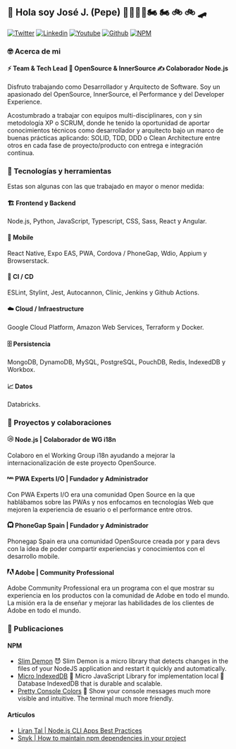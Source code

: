 ## 👋 Hola soy José J. (Pepe) 👨🏻‍💻🔬🏍 🏍️ 🚲 🚲 🛹

[![Twitter](https://img.shields.io/website?url=https%3A%2F%2Fx.com%2FJoseJ_PR&down_message=%20%20&style=flat-square&logo=x&label=JoseJ_PR&labelColor=%23000000&color=%23000000)](https://www.linkedin.com/in/josejpr/)
[![Linkedin](https://img.shields.io/website?url=https%3A%2F%2Fwww.linkedin.com%2Fin%2Fjosejpr&down_message=%20%20&style=flat-square&logo=linkedin&label=JoseJPR&labelColor=%230A66C2&color=%230A66C2)](https://www.linkedin.com/in/josejpr/)
[![Youtube](https://img.shields.io/website?url=https%3A%2F%2Fyoutube.com%2F%40JoseJPR&up_message=%20&down_message=%20%20&style=flat-square&logo=youtube&label=JoseJPR&labelColor=%23FF0000&color=%23FF0000)](https://www.youtube.com/@JoseJPR/)
[![Github](https://img.shields.io/website?url=https%3A%2F%2Fgithub.com%2FJoseJPR&up_message=%20&down_message=%20%20&style=flat-square&logo=github&label=JoseJPR&labelColor=%23181717&color=%23181717)](https://github.com/JoseJPR/)
[![NPM](https://img.shields.io/website?url=https%3A%2F%2Fwww.npmjs.com%2F~josejpr&up_message=%20&up_color=%23CB3837&style=flat-square&logo=npm&label=josejpr&labelColor=%23CB3837&color=%23CB3837)](https://www.npmjs.com/~josejpr)

### 🤓 Acerca de mi

#### ⚡️ Team & Tech Lead 🥑 OpenSource & InnerSource ✍️ Colaborador Node.js

Disfruto trabajando como Desarrollador y Arquitecto de Software. Soy un apasionado del OpenSource, InnerSource, el Performance y del Developer Experience.

Acostumbrado a trabajar con equipos multi-disciplinares, con y sin metodología XP o SCRUM, donde he tenido la oportunidad de aportar conocimientos técnicos como desarrollador y arquitecto bajo un marco de buenas prácticas aplicando: SOLID, TDD, DDD o Clean Architecture entre otros en cada fase de proyecto/producto con entrega e integración continua.

### 🔧 Tecnologías y herramientas

Estas son algunas con las que trabajado en mayor o menor medida:

#### 🏗️ Frontend y Backend
Node.js, Python, JavaScript, Typescript, CSS, Sass, React y Angular.
#### 📱 Mobile
React Native, Expo EAS, PWA, Cordova / PhoneGap, Wdio, Appium y Browserstack.
#### 🐙 CI / CD
ESLint, Stylint, Jest, Autocannon, Clinic, Jenkins y Github Actions.
#### ☁️ Cloud / Infraestructure
Google Cloud Platform, Amazon Web Services, Terraform y Docker.
#### 🗄️ Persistencia
MongoDB, DynamoDB, MySQL, PostgreSQL, PouchDB, Redis, IndexedDB y Workbox.
#### 📈 Datos
Databricks.

### 💪 Proyectos y colaboraciones

#### <img src="nodejs.svg" alt="PWA Experts" width="14"/> Node.js | Colaborador de WG i18n
Colaboro en el Working Group i18n ayudando a mejorar la internacionalización de este proyecto OpenSource.

#### <img src="pwa.svg" alt="PWA Experts" width="14"/> PWA Experts I/O | Fundador y Administrador
Con PWA Experts I/O era una comunidad Open Source en la que hablábamos sobre las PWAs y nos enfocamos en tecnologías Web que mejoren la experiencia de esuario o el performance entre otros.

#### <img src="cordova.svg" alt="Apache Cordova" width="14"/> PhoneGap Spain | Fundador y Administrador
Phonegap Spain era una comunidad OpenSource creada por y para devs con la idea de poder compartir experiencias y conocimientos con el desarrollo mobile.

#### <img src="adobe.svg" alt="Apache Cordova" width="14"/> Adobe | Community Professional
Adobe Community Professional era un programa con el que mostrar su experiencia en los productos con la comunidad de Adobe en todo el mundo. La misión era la de enseñar y mejorar las habilidades de los clientes de Adobe en todo el mundo.

### 📝 Publicaciones

#### NPM
* [Slim Demon](...) 😈 Slim Demon is a micro library that detects changes in the files of your NodeJS application and restart it quickly and automatically.
* [Micro IndexedDB](...) 💎 Micro JavaScript Library for implementation local 💾 Database IndexedDB that is durable and scalable.
* [Pretty Console Colors](...) 🌈 Show your console messages much more visible and intuitive. The terminal much more friendly.

#### Artículos
* [Liran Tal | Node.js CLI Apps Best Practices](https://github.com/lirantal/nodejs-cli-apps-best-practices)
* [Snyk | How to maintain npm dependencies in your project](https://snyk.io/blog/how-to-maintain-npm-dependencies-in-your-project/)
